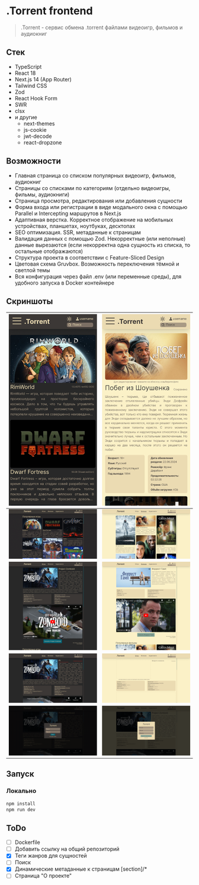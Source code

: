 # .Torrent frontend
> .Torrent - сервис обмена .torrent файлами видеоигр, фильмов и аудиокниг



## Стек
- TypeScript
- React 18
- Next.js 14 (App Router)
- Tailwind CSS
- Zod
- React Hook Form
- SWR
- clsx
- и другие
  - next-themes
  - js-cookie
  - jwt-decode
  - react-dropzone


## Возможности
- Главная страница со списком популярных видеоигр, фильмов, аудиокниг
- Страницы со списками по категориям (отдельно видеоигры, фильмы, аудиокниги)
- Страница просмотра, редактирования или добавления сущности
- Форма входа или регистрации в виде модального окна с помощью Parallel и Intercepting маршрутов в Next.js
- Адаптивная верстка. Корректное отображение на мобильных устройствах, планшетах, ноутбуках, десктопах
- SEO оптимизация. SSR, метаданные к страницам
- Валидация данных с помощью Zod. Некорректные (или неполные) данные вырезаются (если некорректна одна сущность из списка, то остальные отображаются)
- Структура проекта в соответствии с Feature-Sliced Design
- Цветовая схема Gruvbox. Возможность переключения тёмной и светлой темы
- Вся конфигурация через файл .env (или переменные среды), для удобного запуска в Docker контейнере

## Скриншоты
|![](./screenshots/main_mobile.png)|![](./screenshots/movie_mobile.png)|
|-|-|
|![](./screenshots/main.png)|![](./screenshots/movies.png)|
|![](./screenshots/game.png)|![](./screenshots/movie.png)|
|![](./screenshots/game_editing.png)|![](./screenshots/game_create.png)|
|![](./screenshots/login.png)|![](./screenshots/registration.png)|


## Запуск
### Локально
    npm install
    npm run dev

## ToDo
- [ ] Dockerfile
- [ ] Добавить ссылку на общий репозиторий
- [x] Теги жанров для сущностей
- [ ] Поиск
- [x] Динамические метаданные к страницам [section]/*
- [ ] Страница "О проекте"